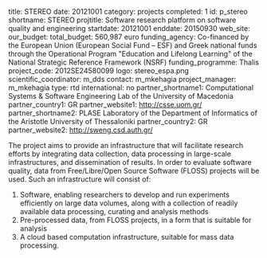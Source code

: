 title: STEREO
date:  20121001
category: projects
completed: 1
id: p_stereo
shortname: STEREO
projtitle: Software research platform on software quality and engineering
startdate: 20121001
enddate: 20150930
web_site:  
our_budget:
total_budget: 560,987 euro
funding_agency: Co-financed by the European Union (European Social Fund – ESF) and Greek national funds through the Operational Program "Education and Lifelong Learning" of the National Strategic Reference Framework (NSRF)
funding_programme: Thalis
project_code: 2012SE24580099
logo: stereo_espa.png  
scientific_coordinator: m_dds
contact: m_mkehagia
project_manager: m_mkehagia
type: rtd
international: no
partner_shortname1: Computational Systems &amp; Software Engineering Lab of the University of Macedonia
partner_country1: GR
partner_website1: http://csse.uom.gr/
partner_shortname2: PLASE Laboratory of the Department of Informatics of the Aristotle University of Thessaloniki
partner_country2: GR
partner_website2: http://sweng.csd.auth.gr/

The project aims to provide an infrastructure that will facilitate research efforts by integrating
data collection, data processing in large-scale infrastructures, and dissemination of results.
In order to evaluate software quality,
data from Free/Libre/Open Source Software (FLOSS) projects will be used.
Such an infrastructure will consist of:
1) Software, enabling researchers to develop and run experiments efficiently on large data volumes,
along with a collection of readily available data processing, curating and analysis methods
2) Pre-processed data, from FLOSS projects, in a form that is suitable for analysis
3) A cloud based computation infrastructure, suitable for mass data processing.
